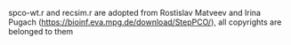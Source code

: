 spco-wt.r and recsim.r are adopted from Rostislav Matveev and Irina Pugach (https://bioinf.eva.mpg.de/download/StepPCO/), all copyrights are belonged to them
